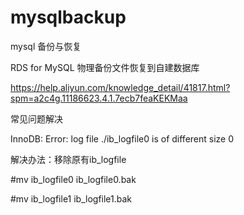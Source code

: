 # mysqlbackup
mysql 备份与恢复


RDS for MySQL 物理备份文件恢复到自建数据库

https://help.aliyun.com/knowledge_detail/41817.html?spm=a2c4g.11186623.4.1.7ecb7feaKEKMaa

常见问题解决

InnoDB: Error: log file ./ib_logfile0 is of different size 0


解决办法：移除原有ib_logfile

#mv ib_logfile0 ib_logfile0.bak

#mv ib_logfile1 ib_logfile1.bak
